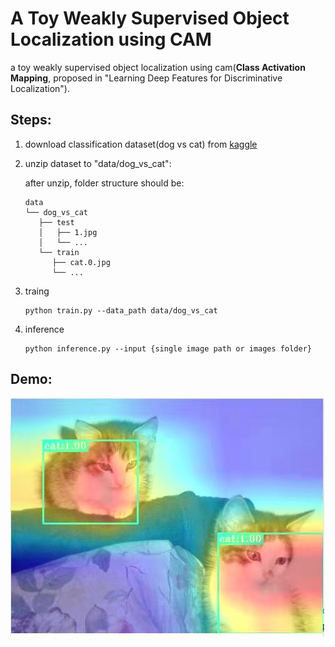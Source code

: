 # A Toy Weakly Supervised Object Localization using CAM

a toy weakly supervised object localization using cam(**Class Activation Mapping**, proposed in "Learning Deep Features for Discriminative Localization").

## Steps:

1. download classification dataset(dog vs cat) from [kaggle](https://www.kaggle.com/competitions/dogs-vs-cats/data?select=train.zip)

2. unzip dataset to "data/dog_vs_cat":

   after unzip, folder structure should be:

   ```
   data
   └── dog_vs_cat
      ├── test
      │   ├── 1.jpg
      │   └── ...
      └── train
         ├── cat.0.jpg
         └── ...
   ```

3. traing

   ```
   python train.py --data_path data/dog_vs_cat
   ```

4. inference

   ```
   python inference.py --input {single image path or images folder}
   ```

## Demo:

![demo](demo.png)
